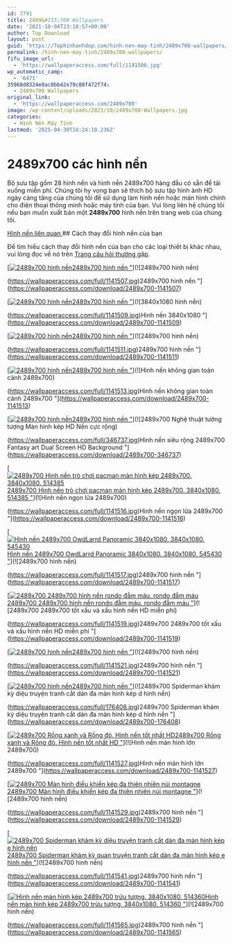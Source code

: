 ```yaml
---
id: 7791
title: 2489&#215;700 Wallpapers
date: '2021-10-04T23:18:57+00:00'
author: Top Download
layout: post
guid: 'https://Tophinhanhdep.com/hinh-nen-may-tinh/2489x700-wallpapers/'
permalink: /hinh-nen-may-tinh/2489x700-wallpapers/
fifu_image_url:
  - 'https://wallpaperaccess.com/full/1141506.jpg'
wp_automatic_camp:
  - '6471'
35968d8324e8ac0bb42e79c08f472f74:
  - 2489x700 Wallpapers
original_link:
  - 'https://wallpaperaccess.com/2489x700'
image: /wp-content/uploads/2021/10/2489x700-Wallpapers.jpg
categories:
  - Hình Nền Máy Tính
lastmod: '2025-04-30T18:24:10.236Z'
---
```

# 2489x700 các hình nền

Bộ sưu tập gồm 28 hình nền và hình nền 2489x700 hàng đầu có sẵn để tải xuống miễn phí. Chúng tôi hy vọng bạn sẽ thích bộ sưu tập hình ảnh HD ngày càng tăng của chúng tôi để sử dụng làm hình nền hoặc màn hình chính cho điện thoại thông minh hoặc máy tính của bạn. Vui lòng liên hệ chúng tôi nếu bạn muốn xuất bản một **2489x700** hình nền trên trang web của chúng tôi.

[Hình nền liên quan ](#related) ## Cách thay đổi hình nền của bạn

Để tìm hiểu cách thay đổi hình nền của bạn cho các loại thiết bị khác nhau, vui lòng đọc về nó trên [Trang câu hỏi thường gặp](https://tophinhanhdep.com/faq/).

  
[[![2489x700 hình nền](https://wallpaperaccess.com/full/1141506.jpg)2489x700 hình nền "](https://wallpaperaccess.com/download/2489x700-1141506)](![2489x700 hình nền)

(https://wallpaperaccess.com/full/1141507.jpg)2489x700 hình nền "](https://wallpaperaccess.com/download/2489x700-1141507)

[[![2489x700 hình nền](https://wallpaperaccess.com/full/1141508.jpg)2489x700 hình nền "](https://wallpaperaccess.com/download/2489x700-1141508)](![3840x1080 hình nền)

(https://wallpaperaccess.com/full/1141509.jpg)Hình nền 3840x1080 "](https://wallpaperaccess.com/download/2489x700-1141509)

[[![2489x700 hình nền](https://wallpaperaccess.com/full/1141510.jpg)2489x700 hình nền "](https://wallpaperaccess.com/download/2489x700-1141510)](![2489x700 hình nền)

(https://wallpaperaccess.com/full/1141511.jpg)2489x700 hình nền "](https://wallpaperaccess.com/download/2489x700-1141511)

[[![2489x700 hình nền](https://wallpaperaccess.com/full/1141512.jpg)2489x700 hình nền "](https://wallpaperaccess.com/download/2489x700-1141512)](![Hình nền không gian toàn cảnh 2489x700)

(https://wallpaperaccess.com/full/1141513.jpg)Hình nền không gian toàn cảnh 2489x700 "](https://wallpaperaccess.com/download/2489x700-1141513)

[[![2489x700 hình nền](https://wallpaperaccess.com/full/1141515.jpg)2489x700 hình nền "](https://wallpaperaccess.com/download/2489x700-1141515)](![2489x700 Nghệ thuật tưởng tượng Màn hình kép HD Nền cực rộng)

(https://wallpaperaccess.com/full/346737.jpg)Hình nền siêu rộng 2489x700 Fantasy art Dual Screen HD Background "](https://wallpaperaccess.com/download/2489x700-346737)

[[![2489x700 Hình nền trò chơi pacman màn hình kép 2489x700.  3840x1080.  514385](https://wallpaperaccess.com/full/699517.jpg)2489x700 Hình nền trò chơi pacman màn hình kép 2489x700. 3840x1080. 514385 "](https://wallpaperaccess.com/download/2489x700-699517)](![Hình nền ngọn lửa 2489x700)

(https://wallpaperaccess.com/full/1141516.jpg)Hình nền ngọn lửa 2489x700 "](https://wallpaperaccess.com/download/2489x700-1141516)

[[![Hình nền 2489x700 OwdLarrd Panoramic 3840x1080.  3840x1080.  545430](https://wallpaperaccess.com/full/144081.jpg)Hình nền 2489x700 OwdLarrd Panoramic 3840x1080. 3840x1080. 545430 "](https://wallpaperaccess.com/download/2489x700-144081)](![2489x700 hình nền)

(https://wallpaperaccess.com/full/1141517.jpg)2489x700 hình nền "](https://wallpaperaccess.com/download/2489x700-1141517)

[[![2489x700 2489x700 hình nền rondo đẫm máu.  rondo đẫm máu](https://wallpaperaccess.com/full/1141518.jpg)2489x700 2489x700 hình nền rondo đẫm máu. rondo đẫm máu "](https://wallpaperaccess.com/download/2489x700-1141518)](![2489x700 2489x700 tốt xấu và xấu hình nền HD miễn phí)

(https://wallpaperaccess.com/full/1141519.jpg)2489x700 2489x700 tốt xấu và xấu hình nền HD miễn phí "](https://wallpaperaccess.com/download/2489x700-1141519)

[[![2489x700 hình nền](https://wallpaperaccess.com/full/1141520.jpg)2489x700 hình nền "](https://wallpaperaccess.com/download/2489x700-1141520)](![2489x700 hình nền)

(https://wallpaperaccess.com/full/1141521.jpg)2489x700 hình nền "](https://wallpaperaccess.com/download/2489x700-1141521)

[[![2489x700 hình nền](https://wallpaperaccess.com/full/1141523.jpg)2489x700 hình nền "](https://wallpaperaccess.com/download/2489x700-1141523)](![2489x700 Spiderman khảm kỳ diệu truyện tranh cắt dán đa màn hình kép d hình nền)

(https://wallpaperaccess.com/full/176408.jpg)2489x700 Spiderman khảm kỳ diệu truyện tranh cắt dán đa màn hình kép d hình nền "](https://wallpaperaccess.com/download/2489x700-176408)

[[![2489x700 Rồng xanh và Rồng đỏ.  Hình nền tốt nhất HD](https://wallpaperaccess.com/full/1141526.jpg)2489x700 Rồng xanh và Rồng đỏ. Hình nền tốt nhất HD "](https://wallpaperaccess.com/download/2489x700-1141526)](![Hình nền màn hình lớn 2489x700)

(https://wallpaperaccess.com/full/1141527.jpg)Hình nền màn hình lớn 2489x700 "](https://wallpaperaccess.com/download/2489x700-1141527)

[[![2489x700 Màn hình điều khiển kép đa thiên nhiên núi montagne](https://wallpaperaccess.com/full/446904.jpg)2489x700 Màn hình điều khiển kép đa thiên nhiên núi montagne "](https://wallpaperaccess.com/download/2489x700-446904)](![2489x700 hình nền)

(https://wallpaperaccess.com/full/1141529.jpg)2489x700 hình nền "](https://wallpaperaccess.com/download/2489x700-1141529)

[[![2489x700 Spiderman khảm kỳ diệu truyện tranh cắt dán đa màn hình kép e hình nền](https://wallpaperaccess.com/full/176417.jpg)2489x700 Spiderman khảm kỳ quan truyện tranh cắt dán đa màn hình kép e hình nền "](https://wallpaperaccess.com/download/2489x700-176417)](![2489x700 hình nền)

(https://wallpaperaccess.com/full/1141541.jpg)2489x700 hình nền "](https://wallpaperaccess.com/download/2489x700-1141541)

[[![Hình nền màn hình kép 2489x700 trừu tượng.  3840x1080.  514360](https://wallpaperaccess.com/full/981438.jpg)Hình nền màn hình kép 2489x700 trừu tượng. 3840x1080. 514360 "](https://wallpaperaccess.com/download/2489x700-981438)](![2489x700 hình nền)

(https://wallpaperaccess.com/full/1141565.jpg)2489x700 hình nền "](https://wallpaperaccess.com/download/2489x700-1141565)
